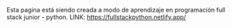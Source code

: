 Esta pagina está siendo creada a modo de aprendizaje en programación full stack junior - python.
LINK: https://fullstackpython.netlify.app/
